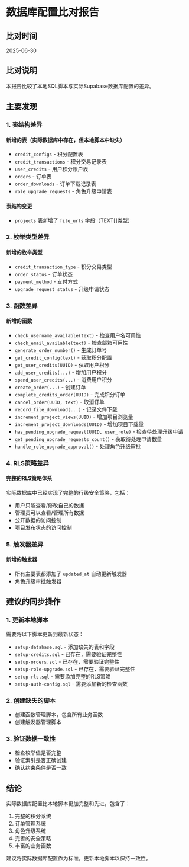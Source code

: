 # 数据库配置比对报告

## 比对时间
2025-06-30

## 比对说明
本报告比较了本地SQL脚本与实际Supabase数据库配置的差异。

## 主要发现

### 1. 表结构差异

#### 新增的表（实际数据库中存在，但本地脚本中缺失）
- `credit_configs` - 积分配置表
- `credit_transactions` - 积分交易记录表  
- `user_credits` - 用户积分账户表
- `orders` - 订单表
- `order_downloads` - 订单下载记录表
- `role_upgrade_requests` - 角色升级申请表

#### 表结构变更
- `projects` 表新增了 `file_urls` 字段（TEXT[]类型）

### 2. 枚举类型差异

#### 新增的枚举类型
- `credit_transaction_type` - 积分交易类型
- `order_status` - 订单状态
- `payment_method` - 支付方式
- `upgrade_request_status` - 升级申请状态

### 3. 函数差异

#### 新增的函数
- `check_username_available(text)` - 检查用户名可用性
- `check_email_available(text)` - 检查邮箱可用性
- `generate_order_number()` - 生成订单号
- `get_credit_config(text)` - 获取积分配置
- `get_user_credits(UUID)` - 获取用户积分
- `add_user_credits(...)` - 增加用户积分
- `spend_user_credits(...)` - 消费用户积分
- `create_order(...)` - 创建订单
- `complete_credits_order(UUID)` - 完成积分订单
- `cancel_order(UUID, text)` - 取消订单
- `record_file_download(...)` - 记录文件下载
- `increment_project_views(UUID)` - 增加项目浏览量
- `increment_project_downloads(UUID)` - 增加项目下载量
- `has_pending_upgrade_request(UUID, user_role)` - 检查待处理升级申请
- `get_pending_upgrade_requests_count()` - 获取待处理申请数量
- `handle_role_upgrade_approval()` - 处理角色升级审批

### 4. RLS策略差异

#### 完整的RLS策略体系
实际数据库中已经实现了完整的行级安全策略，包括：
- 用户只能查看/修改自己的数据
- 管理员可以查看/管理所有数据
- 公开数据的访问控制
- 项目发布状态的访问控制

### 5. 触发器差异

#### 新增的触发器
- 所有主要表都添加了 `updated_at` 自动更新触发器
- 角色升级审批触发器

## 建议的同步操作

### 1. 更新本地脚本
需要将以下脚本更新到最新状态：
- `setup-database.sql` - 添加缺失的表和字段
- `setup-credits.sql` - 已存在，需要验证完整性
- `setup-orders.sql` - 已存在，需要验证完整性
- `setup-role-upgrade.sql` - 已存在，需要验证完整性
- `setup-rls.sql` - 需要添加完整的RLS策略
- `setup-auth-config.sql` - 需要添加新的检查函数

### 2. 创建缺失的脚本
- 创建函数管理脚本，包含所有业务函数
- 创建触发器管理脚本

### 3. 验证数据一致性
- 检查枚举值是否完整
- 验证索引是否正确创建
- 确认约束条件是否一致

## 结论

实际数据库配置比本地脚本更加完整和先进，包含了：
1. 完整的积分系统
2. 订单管理系统
3. 角色升级系统
4. 完善的安全策略
5. 丰富的业务函数

建议将实际数据库配置作为标准，更新本地脚本以保持一致性。
